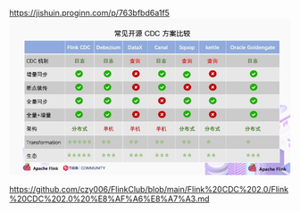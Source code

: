 https://jishuin.proginn.com/p/763bfbd6a1f5
![img_1.png](img_1.png)

https://github.com/czy006/FlinkClub/blob/main/Flink%20CDC%202.0/Flink%20CDC%202.0%20%E8%AF%A6%E8%A7%A3.md
